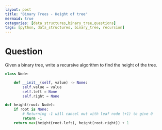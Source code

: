 ```yaml
---
layout: post
title: "Binary Trees - Height of tree"
mermaid: true
categories: [data_structures,binary_tree,questions]
tags: [python, data_structures, binary_tree, recursion]
---
```


# Question

Given a binary tree, write a recursive algorithm to find the height of the tree.

```python
class Node:

    def __init__(self, value) -> None:
        self.value = value 
        self.left = None
        self.right = None

def height(root: Node):
    if root is None:
        # Returning -1 will cancel out with leaf node (+1) to give 0
        return -1 
    return max(height(root.left), height(root.right)) + 1
```